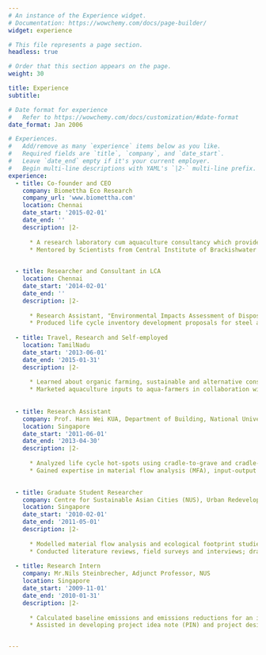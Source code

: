 ```yaml
---
# An instance of the Experience widget.
# Documentation: https://wowchemy.com/docs/page-builder/
widget: experience

# This file represents a page section.
headless: true

# Order that this section appears on the page.
weight: 30

title: Experience
subtitle:

# Date format for experience
#   Refer to https://wowchemy.com/docs/customization/#date-format
date_format: Jan 2006

# Experiences.
#   Add/remove as many `experience` items below as you like.
#   Required fields are `title`, `company`, and `date_start`.
#   Leave `date_end` empty if it's your current employer.
#   Begin multi-line descriptions with YAML's `|2-` multi-line prefix.
experience:
  - title: Co-founder and CEO
    company: Biomettha Eco Research
    company_url: 'www.biomettha.com'
    location: Chennai
    date_start: '2015-02-01'
    date_end: ''
    description: |2-
    
      * A research laboratory cum aquaculture consultancy which provides diagnostic services in water, microbiology, and  molecular biology with regard to fish and shrimp farming.
      * Mentored by Scientists from Central Institute of Brackishwater Aquaculture, ICAR, India. Collaborating with dozens of Consultants and hundreds of Farmers while spearheading a scientific approach and  implementing innovative techniques in a cost-effective manner.

      
  - title: Researcher and Consultant in LCA
    location: Chennai
    date_start: '2014-02-01'
    date_end: ''
    description: |2-
    
      * Research Assistant, "Environmental Impacts Assessment of Disposable Packaging through a Life Cycle Approach", Prof.Harn Wei KUA, National University of Singapore and National Environmental Agency, Singapore (Nov 2016 - Feb 2017)
      * Produced life cycle inventory development proposals for steel and petroleum industries. 
        
  - title: Travel, Research and Self-employed
    location: TamilNadu
    date_start: '2013-06-01'
    date_end: '2015-01-31'
    description: |2-
    
      * Learned about organic farming, sustainable and alternative construction methodologies (Sacredgroves), eco-sanitary toilets and waste management practices (Ecopro) during my stay at Auroville, Tamilnadu.
      * Marketed aquaculture inputs to aqua-farmers in collaboration with CIBA-ICAR, Chennai. 
      
      
  - title: Research Assistant
    company: Prof. Harn Wei KUA, Department of Building, National University of Singapore
    location: Singapore
    date_start: '2011-06-01'
    date_end: '2013-04-30'
    description: |2-
    
      * Analyzed life cycle hot-spots using cradle-to-grave and cradle-to-gate approaches. Studied market demand, production technologies, and supply chains in Singapore for Consequential Life Cycle Assessments (CLCA) scenarios.
      * Gained expertise in material flow analysis (MFA), input-output analysis, allocation approaches and stochastic modelling methods.

      
  - title: Graduate Student Researcher
    company: Centre for Sustainable Asian Cities (NUS), Urban Redevelopment Authority (SG), Housing Developing Board (SG), and Yale University (USA)
    location: Singapore
    date_start: '2010-02-01'
    date_end: '2011-05-01'
    description: |2-
    
      * Modelled material flow analysis and ecological footprint studies for power generation systems in Singapore.
      * Conducted literature reviews, field surveys and interviews; drafted technical documents, quarterly and half-yearly reports, concept notes, and policy papers.
      
  - title: Research Intern
    company: Mr.Nils Steinbrecher, Adjunct Professor, NUS
    location: Singapore
    date_start: '2009-11-01'
    date_end: '2010-01-31'
    description: |2-
      
      * Calculated baseline emissions and emissions reductions for an international hydroelectric power project in Pakistan.
      * Assisted in developing project idea note (PIN) and project design document (PDD); interpreted UNFCCC laws for project validation. The project was successfully registered under Clean Development Mechanism (CDM) for carbon credits.


---
```

